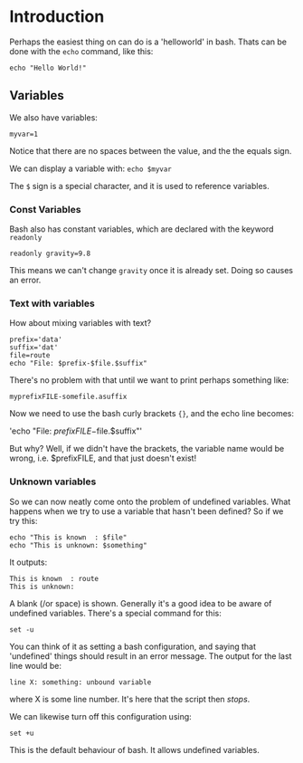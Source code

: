 # Introduction

Perhaps the easiest thing on can do is a 'helloworld' in bash.
Thats can be done with the `echo` command, like this:

`echo "Hello World!"`

## Variables
We also have variables:

`myvar=1`

Notice that there are no spaces between the value, and the the equals sign.

We can display a variable with:
`echo $myvar`

The `$` sign is a special character, and it is used to reference variables.

### Const Variables
Bash also has constant variables, which are declared with the keyword `readonly`

`readonly gravity=9.8`

This means we can't change `gravity` once it is already set. Doing so causes an error.

### Text with variables
How about mixing variables with text?

```
prefix='data'
suffix='dat'
file=route
echo "File: $prefix-$file.$suffix"
```
There's no problem with that until we want to print perhaps something like:

`myprefixFILE-somefile.asuffix`

Now we need to use the bash curly brackets `{}`, and the echo line becomes:

'echo "File: ${prefix}FILE-$file.$suffix"'

But why? Well, if we didn't have the brackets, the variable name would be wrong, i.e. $prefixFILE, and that just doesn't exist!

### Unknown variables
So we can now neatly come onto the problem of undefined variables.
What happens when we try to use a variable that hasn't been defined?
So if we try this:

```
echo "This is known  : $file"
echo "This is unknown: $something"
```
It outputs:
```
This is known  : route
This is unknown:
```
A blank (/or space) is shown. Generally it's a good idea to be aware of undefined variables. There's a special command for this:

`set -u`

You can think of it as setting a bash configuration, and saying that 'undefined' things should result in an error message.
The output for the last line would be:

`line X: something: unbound variable`

where X is some line number. It's here that the script then *stops*.

We can likewise turn off this configuration using:

`set +u`

This is the default behaviour of bash. It allows undefined variables.

